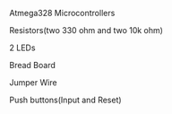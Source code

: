 Atmega328 Microcontrollers

Resistors(two 330 ohm and two 10k ohm)

2 LEDs

Bread Board

Jumper Wire

Push buttons(Input and Reset)
 

